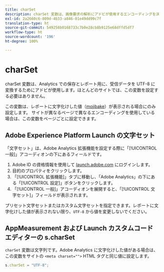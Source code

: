 ```yaml
---
title: charSet
description: charSet 変数は、画像要求の解析にアドビが使用するエンコーディングを決定します。
exl-id: 2a2660c6-809d-4b33-a846-01e49dd99c7f
translation-type: ht
source-git-commit: 549258b0168733c7b0e28cb8b9125e68dffd5df7
workflow-type: ht
source-wordcount: '196'
ht-degree: 100%

---
```


# charSet

charSet 変数は、Analytics での保存とレポート用に、受信データを UTF-8 に変換するためにアドビが使用します。ほとんどのサイトでは、この変数を設定する必要はありません。

この変数は、レポートに文字化けした値（[mojibake](https://ja.wikipedia.org/wiki/Mojibake)）が表示される場合にのみ設定します。 サイトが異なるページで異なるエンコーディングを使用している場合は、この変数をページごとに設定できます。

## Adobe Experience Platform Launch の文字セット

「文字セット」は、Adobe Analytics 拡張機能を設定する際に「[!UICONTROL 一般]」アコーディオンの下にあるフィールドです。

1. Adobe ID の資格情報を使用して [launch.adobe.com](https://launch.adobe.com) にログインします。
2. 目的のプロパティをクリックします。
3. 「[!UICONTROL 拡張機能]」タブに移動し、「Adobe Analytics」の下にある「[!UICONTROL 設定]」ボタンをクリックします。
4. 「[!UICONTROL 一般]」アコーディオンを展開すると、「[!UICONTROL 文字セット]」フィールドが表示されます。

プリセット文字セットまたはカスタム文字セットを指定できます。レポートに文字化けした値が表示されない限り、`UTF-8` から値を変更しないでください。

## AppMeasurement および Launch カスタムコードエディターの s.charSet

`charSet` 変数は文字列です。Adobe Analytics に文字化けした値がある場合は、この変数をサイトの `<meta charset="">` HTML タグと同じ値に設定します。

```js
s.charSet = "UTF-8";
```
